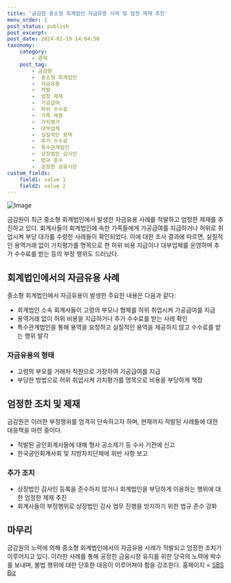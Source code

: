 ```yaml
---
title: '금감원 중소형 회계법인 자금유용 사례 및 엄정 제재 추진'
menu_order: 1
post_status: publish
post_excerpt: 
post_date: 2024-02-19 14:04:56
taxonomy:
    category:
        - 경제
    post_tag:
        - 금감원
        -  중소형 회계법인
        -  자금유용
        -  적발
        -  엄정 제재
        -  가공급여
        -  허위 수수료
        -  가족 채용
        -  가치평가
        -  대부업체
        -  실질적인 용역
        -  추가 수수료
        -  특수관계법인
        -  상장법인 감사인
        -  법규 준수
        -  공정한 금융시장
custom_fields:
    field1: value 1
    field2: value 2
---
```


![Image](https://imgnews.pstatic.net/image/374/2024/02/13/0000370256_001_20240213120106075.png?type=w647)

금감원이 최근 중소형 회계법인에서 발생한 자금유용 사례를 적발하고 엄정한 제재를 추진하고 있다. 회계사들이 회계법인에 속한 가족들에게 가공급여를 지급하거나 허위로 취업시켜 부당 대가를 수령한 사례들이 확인되었다. 이에 대한 조사 결과에 따르면, 실질적인 용역거래 없이 가치평가를 명목으로 한 허위 비용 지급이나 대부업체를 운영하며 추가 수수료를 받는 등의 부정 행위도 드러났다.
## 회계법인에서의 자금유용 사례
중소형 회계법인에서 자금유용이 발생한 주요한 내용은 다음과 같다:
- 회계법인 소속 회계사들이 고령의 부모나 형제를 허위 취업시켜 가공급여를 지급
- 용역거래 없이 허위 비용을 지급하거나 추가 수수료를 받는 사례 확인
- 특수관계법인을 통해 용역을 요청하고 실질적인 용역을 제공하지 않고 수수료를 받는 행위 발각
### 자금유용의 형태
- 고령의 부모를 거래처 직원으로 가장하여 가공급여를 지급
- 부당한 방법으로 허위 취업시켜 가치평가를 명목으로 비용을 부당하게 책정
## 엄정한 조치 및 제재
금감원은 이러한 부정행위를 엄격히 단속하고자 하며, 현재까지 적발된 사례들에 대한 대응책을 마련 중이다.
- 적발된 공인회계사들에 대해 형사 공소제기 등 수사 기관에 신고
- 한국공인회계사회 및 지방자치단체에 위반 사항 보고
### 추가 조치
- 상장법인 감사인 등록을 준수하지 않거나 회계법인을 부당하게 이용하는 행위에 대한 엄정한 제재 추진
- 회계사들의 부정행위로 상장법인 감사 업무 진행을 방지하기 위한 법규 준수 강화
## 마무리
금감원의 노력에 의해 중소형 회계법인에서의 자금유용 사례가 적발되고 엄정한 조치가 이루어지고 있다. 이러한 사례를 통해 공정한 금융시장 유지를 위한 당국의 노력에 박수를 보내며, 불법 행위에 대한 단호한 대응이 이루어져야 함을 강조한다.
홈페이지 = [SBS Biz](https://url.kr/9pghjn)
